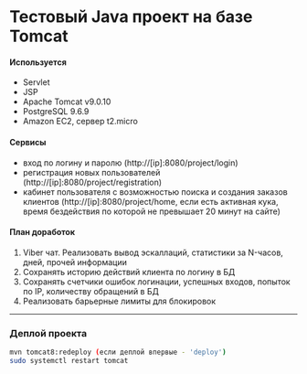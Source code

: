 # Тестовый Java проект на базе Tomcat


#### Используется
 - Servlet 
 - JSP
 - Apache Tomcat v9.0.10
 - PostgreSQL 9.6.9
 - Amazon EC2, сервер t2.micro
 
#### Сервисы
 - вход по логину и паролю (http://[ip]:8080/project/login)
 - регистрация новых пользователей (http://[ip]:8080/project/registration)
 - кабинет пользователя с возможностью поиска и создания заказов клиентов (http://[ip]:8080/project/home, если есть активная кука, время бездействия по которой не превышает 20 минут на сайте)

#### План доработок
1. Viber чат. Реализовать вывод эскаллаций, статистики за N-часов, дней, прочей информации
2. Сохранять историю действий клиента по логину в БД
3. Сохранять счетчики ошибок логинации, успешных входов, попыток по IP, количеству обращений в БД
4. Реализовать барьерные лимиты для блокировок

________________________________
### Деплой проекта
```sh
mvn tomcat8:redeploy (если деплой впервые - 'deploy')
sudo systemctl restart tomcat
```
